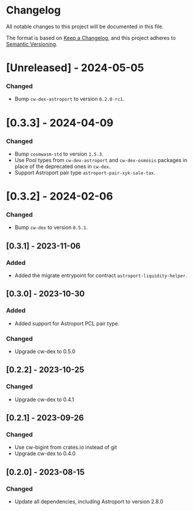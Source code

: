 # Changelog

All notable changes to this project will be documented in this file.

The format is based on [Keep a Changelog](https://keepachangelog.com/en/1.0.0/),
and this project adheres to [Semantic Versioning](https://semver.org/spec/v2.0.0.html).

# [Unreleased] - 2024-05-05

### Changed

- Bump `cw-dex-astroport` to version `0.2.0-rc1`.

# [0.3.3] - 2024-04-09

### Changed

- Bump `cosmwasm-std` to version `1.5.3`.
- Use Pool types from `cw-dex-astroport` and `cw-dex-osmosis` packages in place of the deprecated ones in `cw-dex`.
- Support Astroport pair type `astroport-pair-xyk-sale-tax`.

# [0.3.2] - 2024-02-06

### Changed

- Bump `cw-dex` to version `0.5.1`.

## [0.3.1] - 2023-11-06

### Added

- Added the migrate entrypoint for contract `astroport-liquidity-helper`.

## [0.3.0] - 2023-10-30

### Added

- Added support for Astroport PCL pair type.

### Changed

- Upgrade cw-dex to 0.5.0

## [0.2.2] - 2023-10-25

### Changed

- Upgrade cw-dex to 0.4.1

## [0.2.1] - 2023-09-26

### Changed

- Use cw-bigint from crates.io instead of git
- Upgrade cw-dex to 0.4.0

## [0.2.0] - 2023-08-15

### Changed

- Update all dependencies, including Astroport to version 2.8.0
